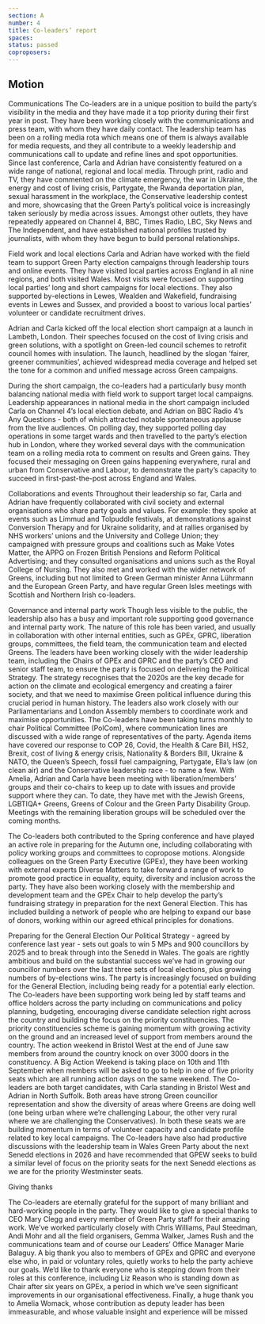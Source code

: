 ```yaml
---
section: A
number: 4
title: Co-leaders’ report
spaces:
status: passed
coproposers:
---
```

## Motion
Communications
The Co-leaders are in a unique position to build the party’s visibility in the media and they have made it a top priority during their first year in post. They have been working closely with the communications and press team, with whom they have daily contact. The leadership team has been on a rolling media rota which means one of them is always available for media requests, and they all contribute to a weekly leadership and communications call to update and refine lines and spot opportunities. Since last conference, Carla and Adrian have consistently featured on a wide range of national, regional and local media. Through print, radio and TV, they have commented on the climate emergency, the war in Ukraine, the energy and cost of living crisis, Partygate, the Rwanda deportation plan, sexual harassment in the workplace, the Conservative leadership contest and more, showcasing that the Green Party’s political voice is increasingly taken seriously by media across issues. Amongst other outlets, they have repeatedly appeared on Channel 4, BBC, Times Radio, LBC, Sky News and The Independent, and have established national profiles trusted by journalists, with whom they have begun to build personal relationships.

Field work and local elections
Carla and Adrian have worked with the field team to support Green Party election campaigns through leadership tours and online events. They have visited local parties across England in all nine regions, and both visited Wales. Most visits were focused on supporting local parties’ long and short campaigns for local elections. They also supported by-elections in Lewes, Wealden and Wakefield, fundraising events in Lewes and Sussex, and provided a boost to various local parties’ volunteer or candidate recruitment drives.

Adrian and Carla kicked off the local election short campaign at a launch in Lambeth, London. Their speeches focused on the cost of living crisis and green solutions, with a spotlight on Green-led council schemes to retrofit council homes with insulation. The launch, headlined by the slogan ‘fairer, greener communities’, achieved widespread media coverage and helped set the tone for a common and unified message across Green campaigns.

During the short campaign, the co-leaders had a particularly busy month balancing national media with field work to support target local campaigns. Leadership appearances in national media in the short campaign included Carla on Channel 4’s local election debate, and Adrian on BBC Radio 4’s Any Questions - both of which attracted notable spontaneous applause from the live audiences.
On polling day, they supported polling day operations in some target wards and then travelled to the party’s election hub in London, where they worked several days with the communication team on a rolling media rota to comment on results and Green gains. They focused their messaging on Green gains happening everywhere, rural and urban from Conservative and Labour, to demonstrate the party’s capacity to succeed in first-past-the-post across England and Wales.

Collaborations and events
Throughout their leadership so far, Carla and Adrian have frequently collaborated with civil society and external organisations who share party goals and values. For example: they spoke at events such as Limmud and Tolpuddle festivals, at demonstrations against Conversion Therapy and for Ukraine solidarity, and at rallies organised by NHS workers’ unions and the University and College Union; they campaigned with pressure groups and coalitions such as Make Votes Matter, the APPG on Frozen British Pensions and Reform Political Advertising; and they consulted organisations and unions such as the Royal College of Nursing. They also met and worked with the wider network of Greens, including but not limited to Green German minister Anna Lührmann and the European Green Party, and have regular Green Isles meetings with Scottish and Northern Irish co-leaders.

Governance and internal party work
Though less visible to the public, the leadership also has a busy and important role supporting good governance and internal party work. The nature of this role has been varied, and usually in collaboration with other internal entities, such as GPEx, GPRC, liberation groups, committees, the field team, the communication team and elected Greens.
The leaders have been working closely with the wider leadership team, including the Chairs of GPEx and GPRC and the party’s CEO and senior staff team, to ensure the party is focused on delivering the Political Strategy. The strategy recognises that the 2020s are the key decade for action on the climate and ecological emergency and creating a fairer society, and that we need to maximise Green political influence during this crucial period in human history. The leaders also work closely with our Parliamentarians and London Assembly members to coordinate work and maximise opportunities. The Co-leaders have been taking turns monthly to chair Political Committee (PolCom), where communication lines are discussed with a wide range of representatives of the party. Agenda items have covered our response to COP 26, Covid, the Health & Care Bill, HS2, Brexit, cost of living & energy crisis, Nationality & Borders Bill, Ukraine & NATO, the Queen’s Speech, fossil fuel campaigning, Partygate, Ella’s law (on clean air) and the Conservative leadership race - to name a few.
With Amelia, Adrian and Carla have been meeting with liberation/members’ groups and their co-chairs to keep up to date with issues and provide support where they can. To date, they have met with the Jewish Greens, LGBTIQA+ Greens, Greens of Colour and the Green Party Disability Group. Meetings with the remaining liberation groups will be scheduled over the coming months.

The Co-leaders both contributed to the Spring conference and have played an active role in preparing for the Autumn one, including collaborating with policy working groups and committees to copropose motions. Alongside colleagues on the Green Party Executive (GPEx), they have been working with external experts Diverse Matters to take forward a range of work to promote good practice in equality, equity, diversity and inclusion across the party. They have also been working closely with the membership and development team and the GPEx Chair to help develop the party’s fundraising strategy in preparation for the next General Election. This has included building a network of people who are helping to expand our base of donors, working within our agreed ethical principles for donations.

Preparing for the General Election
Our Political Strategy - agreed by conference last year - sets out goals to win 5 MPs and 900 councillors by 2025 and to break through into the Senedd in Wales. The goals are rightly ambitious and build on the substantial success we’ve had in growing our councillor numbers over the last three sets of local elections, plus growing numbers of by-elections wins. The party is increasingly focused on building for the General Election, including being ready for a potential early election. The Co-leaders have been supporting work being led by staff teams and office holders across the party including on communications and policy planning, budgeting, encouraging diverse candidate selection right across the country and building the focus on the priority constituencies. The priority constituencies scheme is gaining momentum with growing activity on the ground and an increased level of support from members around the country. The action weekend in Bristol West at the end of June saw members from around the country knock on over 3000 doors in the constituency. A Big Action Weekend is taking place on 10th and 11th September when members will be asked to go to help in one of five priority seats which are all running action days on the same weekend.
The Co-leaders are both target candidates, with Carla standing in Bristol West and Adrian in North Suffolk. Both areas have strong Green councillor representation and show the diversity of areas where Greens are doing well (one being urban where we’re challenging Labour, the other very rural where we are challenging the Conservatives). In both these seats we are building momentum in terms of volunteer
capacity and candidate profile related to key local campaigns.
The Co-leaders have also had productive discussions with the leadership team in Wales Green Party about the next Senedd elections in 2026 and have recommended that GPEW seeks to build a similar level of focus on the priority seats for the next Senedd elections as we are for the priority Westminster seats.

Giving thanks

The Co-leaders are eternally grateful for the support of many brilliant and hard-working people in the party. They would like to give a special thanks to CEO Mary Clegg and every member of Green Party staff for their amazing work. We’ve worked particularly closely with Chris Williams, Paul Steedman, Andi Mohr and all the field organisers, Gemma Walker, James Rush and the communications team and of course our Leaders’ Office Manager Marie Balaguy. A big thank you also to members of GPEx and GPRC and everyone else who, in paid or voluntary roles, quietly works to help the party achieve our goals. We’d like to thank everyone who is stepping down from their roles at this conference, including Liz Reason who is standing down as Chair after six years on GPEx, a period in which we've seen significant improvements in our organisational effectiveness. Finally, a huge thank you to Amelia Womack, whose contribution as deputy leader has been immeasurable, and whose valuable insight and experience will be missed
